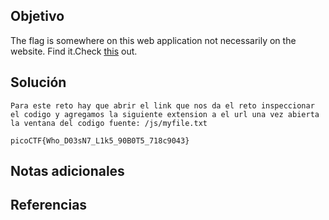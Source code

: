 ## Objetivo
The flag is somewhere on this web application not necessarily on the website. Find it.Check [this](http://saturn.picoctf.net:56615/) out.
## Solución
```
Para este reto hay que abrir el link que nos da el reto inspeccionar el codigo y agregamos la siguiente extension a el url una vez abierta la ventana del codigo fuente: /js/myfile.txt 

picoCTF{Who_D03sN7_L1k5_90B0T5_718c9043}
```
## Notas adicionales

## Referencias